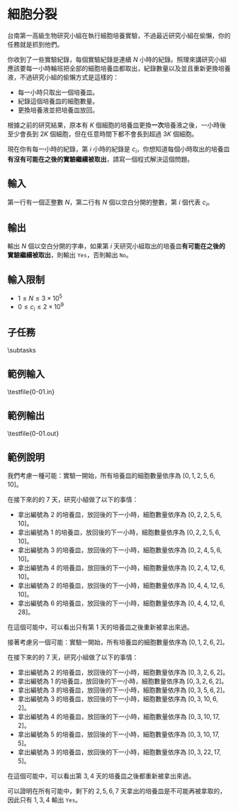 # 細胞分裂


台南第一高級生物研究小組在執行細胞培養實驗，不過最近研究小組在偷懶，你的任務就是抓到他們。

你收到了一些實驗紀錄，每個實驗紀錄是連續 $N$ 小時的紀錄。照理來講研究小組應該要每一小時輪班把全部的細胞培養皿都取出，紀錄數量以及並且重新更換培養液，不過研究小組的偷懶方式是這樣的：

 - 每一小時只取出一個培養皿。
 - 紀錄這個培養皿的細胞數量。
 - 更換培養液並把培養皿放回。

根據之前的研究結果，原本有 $K$ 個細胞的培養皿更換**一次**培養液之後，一小時後至少會長到 $2K$ 個細胞，但在任意時間下都不會長到超過 $3K$ 個細胞。

現在你有每一小時的紀錄，第 $i$ 小時的紀錄是 $c_i$，你想知道每個小時取出的培養皿**有沒有可能在之後的實驗繼續被取出**，請寫一個程式解決這個問題。


## 輸入
第一行有一個正整數 $N$，第二行有 $N$ 個以空白分開的整數，第 $i$ 個代表 $c_i$。

## 輸出
輸出 $N$ 個以空白分開的字串，如果第 $i$ 天研究小組取出的培養皿**有可能在之後的實驗繼續被取出**，則輸出 `Yes`，否則輸出 `No`。

## 輸入限制
 - $1 \leq N \leq 3 \times 10^5$
 - $0 \leq c_i \leq 2 \times 10^9$

## 子任務
\subtasks

## 範例輸入
\testfile{0-01.in}

## 範例輸出
\testfile{0-01.out}

## 範例說明

我們考慮一種可能：實驗一開始，所有培養皿的細胞數量依序為 $[0, 1, 2, 5, 6, 10]$。

在接下來的的 $7$ 天，研究小組做了以下的事情：

- 拿出編號為 $2$ 的培養皿，放回後的下一小時，細胞數量依序為 $[0, 2, 2, 5, 6, 10]$。
- 拿出編號為 $1$ 的培養皿，放回後的下一小時，細胞數量依序為 $[0, 2, 2, 5, 6, 10]$。
- 拿出編號為 $3$ 的培養皿，放回後的下一小時，細胞數量依序為 $[0, 2, 4, 5, 6, 10]$。
- 拿出編號為 $4$ 的培養皿，放回後的下一小時，細胞數量依序為 $[0, 2, 4, 12, 6, 10]$。
- 拿出編號為 $2$ 的培養皿，放回後的下一小時，細胞數量依序為 $[0, 4, 4, 12, 6, 10]$。
- 拿出編號為 $6$ 的培養皿，放回後的下一小時，細胞數量依序為 $[0, 4, 4, 12, 6, 28]$。

在這個可能中，可以看出只有第 $1$ 天的培養皿之後重新被拿出來過。

接著考慮另一個可能：實驗一開始，所有培養皿的細胞數量依序為 $[0, 1, 2, 6, 2]$。

在接下來的的 $7$ 天，研究小組做了以下的事情：

- 拿出編號為 $2$ 的培養皿，放回後的下一小時，細胞數量依序為 $[0, 3, 2, 6, 2]$。
- 拿出編號為 $1$ 的培養皿，放回後的下一小時，細胞數量依序為 $[0, 3, 2, 6, 2]$。
- 拿出編號為 $3$ 的培養皿，放回後的下一小時，細胞數量依序為 $[0, 3, 5, 6, 2]$。
- 拿出編號為 $3$ 的培養皿，放回後的下一小時，細胞數量依序為 $[0, 3, 10, 6, 2]$。
- 拿出編號為 $4$ 的培養皿，放回後的下一小時，細胞數量依序為 $[0, 3, 10, 17, 2]$。
- 拿出編號為 $5$ 的培養皿，放回後的下一小時，細胞數量依序為 $[0, 3, 10, 17, 5]$。
- 拿出編號為 $3$ 的培養皿，放回後的下一小時，細胞數量依序為 $[0, 3, 22, 17, 5]$。

在這個可能中，可以看出第 $3, 4$ 天的培養皿之後都重新被拿出來過。

可以證明在所有可能中，剩下的 $2, 5, 6, 7$ 天拿出的培養皿是不可能再被拿取的，因此只有 $1, 3, 4$ 輸出 `Yes`。

